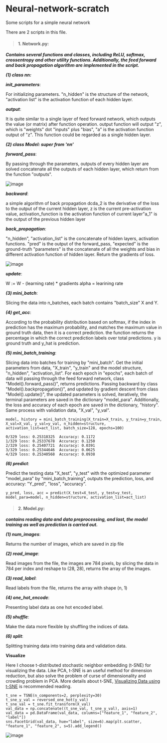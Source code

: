 # Neural-network-scratch
Some scripts for a simple neural network

There are 2 scripts in this file.

>#### **1. Network.py**: 
***Contains several functions and classes, including ReLU, softmax, crossentropy and other utility functions. Additionally, the feed forward and back propagation algorithm are implemented in the script.***

***(1) class nn:***

***init_parameters***: 

For initializing parameters.
"n_hidden" is the structure of the network, "activation list" is the activation function of each hidden layer.

***output***: 

It is quite similar to a single layer of feed forward network, which outputs the value (or matrix) after function operation.
output function will output "z", which is "weights" dot "inputs" plus "bias", "a" is the activation function output of "z". This function could be regarded as a single hidden layer.

***(2) class Model: super from 'nn'***
        
***forward_pass***: 

By passing through the parameters, outputs of every hidden layer are solved
concatenate all the outputs of each hidden layer, which return from the function "outputs".

![image](https://github.com/Andrewhuang723/Neural-network-scratch/blob/main/forward_pass.png)

***backward***: 

a simple algorithm of back propagation
dcda_2 is the derivative of the loss to the output of the current hidden layer, z is the current pre-activation value, activation_function is the activation function of current layer"a_1" is the output of the previous hidden layer
        
***back_propagation***:

"n_hidden", "activation_list" is the concatenate of hidden layers, activation functions. "pred" is the output of the forward_pass, "expected" is the ground-truth
"parameters" is the concatenate of all the weights and bias in different activation function of hidden layer. Return the gradients of loss.

![image](https://github.com/Andrewhuang723/Neural-network-scratch/blob/main/back_propagation.png)

***update***:

W := W - (learning rate) * gradients
alpha = learining rate

***(3) mini_batch***:

Slicing the data into n_batches, each batch contains "batch_size" X and Y.
    
***(4) get_acc***:

According to the probability distribution based on softmax, if the index in prediction has the maximum probability, and matches the maximum value in ground truth data, then it is a correct prediction.
the function returns the percentage in which the correct prediction labels over total predictions.
y is ground truth and y_hat is prediction.
    
***(5) mini_batch_training***:

Slicing data into batches for training by "mini_batch". Get the initial parameters from data, "X_train", "y_train" and the model structure, "n_hidden", "activation_list".
For each epoch in "epochs", each batch of data will passing through the feed forward network, class "Model().forward_pass()", returns predictions. Passing backward by class "Model().backpropagation()",
and updated by gradient descent from class "Model().update()", the updated parameters is solved, iteratively, the terminal parameters are saved in the dictionary "model_para".
Additionally, the loss and accuracy of each epoch are saved in the dictionary, "history". Same process with validation data, "X_val", "y_val".

    model, history = mini_batch_training(X_train=X_train, y_train=y_train, X_val=X_val, y_val=y_val, n_hidden=structure, activation_list=act_list, batch_size=128, epochs=100)
    
    0/329 loss: 0.25318325  Accuracy: 0.1172
    1/329 loss: 0.25337678  Accuracy: 0.1250
    2/329 loss: 0.25407721  Accuracy: 0.0391
    3/329 loss: 0.25344646  Accuracy: 0.0625
    4/329 loss: 0.25340568  Accuracy: 0.0938
    
    
***(6) predict***:

Predict the testing data "X_test", "y_test" with the optimized parameter "model_para" by "mini_batch_training", outputs the prediction, loss, and accuracy: "Y_pred", "loss", "accuracy".

    y_pred, loss, acc = predict(X_test=X_test, y_test=y_test, model_para=model, n_hidden=structure, activation_list=act_list)

    

>#### **2. Model.py**: 
***contains reading data and data preprocessing, and last, the model training as well as prediction is carried out.***

***(1) num_images***:
    
Returns the number of images, which are saved in zip file

***(2) read_image***:
    
Read images from the file, the images are 784 pixels, by slicing the data in 784 per index and reshape to (28, 28), returns the array of the images.
    
***(3) read_label***:
    
Read labels from the file, returns the array with shape (n, 1)
    
***(4) one_hot_encode***:
    
Presenting label data as one hot encoded label.
    
***(5) shuffle***:
    
Make the data more flexible by shuffling the indices of data.

***(6) split***:
    
Splitting training data into training data and validation data.

**Visualize**

Here I choose t-distributed stochastic neighbor embedding (t-SNE) for visualizing the data.
Like PCA, t-SNE is an useful method for dimension reduction, but also solve the problem of curse of dimensionality and crowding problem in PCA.
More details about t-SNE, [Visualizing Data using t-SNE](https://www.jmlr.org/papers/volume9/vandermaaten08a/vandermaaten08a.pdf) is recommended reading.

    t_sne = TSNE(n_components=2, perplexity=30)
    t_sne_y_val = reversed_one_hot(y_val)
    t_sne_val = t_sne.fit_transform(X_val)
    val_data = np.concatenate((t_sne_val, t_sne_y_val), axis=1)
    val_data = pd.DataFrame(val_data, columns=["feature_1", "feature_2", "label"])
    sns.FacetGrid(val_data, hue="label", size=6).map(plt.scatter, "feature_1", "feature_2", s=5).add_legend()

![image](https://github.com/Andrewhuang723/Neural-network-scratch/blob/main/test_tsne.png)
